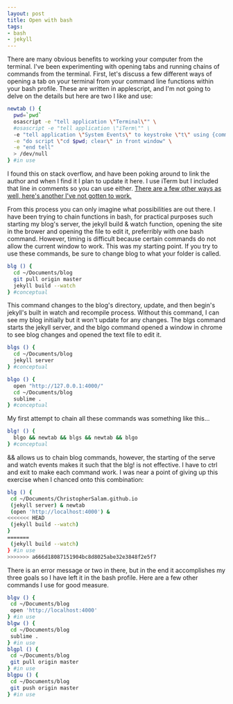 ```yaml
---
layout: post
title: Open with bash
tags:
- bash
- jekyll
---
```


There are many obvious benefits to working your computer from the terminal. I've been experimenting with opening tabs and running chains of commands from the terminal. First, let's discuss a few different ways of opening a tab on your terminal from your command line functions within your bash profile. These are written in applescript, and I'm not going to delve on the details but here are two I like and use:

```bash
newtab () {
  pwd=`pwd`
  osascript -e "tell application \"Terminal\"" \
  #osascript -e "tell application \"iTerm\"" \
  -e "tell application \"System Events\" to keystroke \"t\" using {command down}" \
  -e "do script \"cd $pwd; clear\" in front window" \
  -e "end tell"
  > /dev/null
} #in use
```
I found this on stack overflow, and have been poking around to link the author and when I find it I plan to update it here.
I use iTerm but I included that line in comments so you can use either.
<a href="https://tomafro.net/2009/08/tip-open-new-tab-in-osx-terminal" >There are a few other ways as well, here's another I've not gotten to work.</a>

From this process you can only imagine what possibilities are out there. I have been trying to chain functions in bash, for practical purposes such starting my blog's server, the jekyll build & watch function, opening the site in the brower and opening the file to edit it, preferribly with one bash command. However, timing is difficult because certain commands do not allow the current window to work. This was my starting point.
If you try to use these commands, be sure to change blog to what your folder is called.

```bash
blg () {
  cd ~/Documents/blog
  git pull origin master
  jekyll build --watch
} #conceptual
```

This command changes to the blog's directory, update, and then begin's jekyll's built in watch and recompile process. Without this command, I can see my blog initially but it won't update for any changes. The blgs command starts the jekyll server, and the blgo command opened a window in chrome to see blog changes and opened the text file to edit it.

```bash
blgs () {
  cd ~/Documents/blog
  jekyll server
} #conceptual

blgo () {
  open "http://127.0.0.1:4000/"
  cd ~/Documents/blog
  sublime .
} #conceptual
```
My first attempt to chain all these commands was something like this...

```bash
blg! () {
  blgo && newtab && blgs && newtab && blgo
} #conceptual
```

&& allows us to chain blog commands, however, the starting of the serve and watch events makes it such that the blg! is not effective. I have to ctrl and exit to make each command work. I was near a point of giving up this exercise when I chanced onto this combination:

 ```bash
blg () {
  cd ~/Documents/ChristopherSalam.github.io
  (jekyll server) & newtab
  (open 'http://localhost:4000') &
<<<<<<< HEAD
  (jekyll build --watch)
}
=======
  (jekyll build --watch) 
} #in use
>>>>>>> a666d18087151904bc8d8025abe32e3848f2e5f7
 ```
There is an error message or two in there, but in the end it accomplishes my three goals so I have left it in the bash profile.
Here are a few other commands I use for good measure.

 ```bash
blgv () {
  cd ~/Documents/blog
  open 'http://localhost:4000'
} #in use
blgw () {
  cd ~/Documents/blog
  sublime .
} #in use
blgpl () {
  cd ~/Documents/blog
  git pull origin master
} #in use
blgpu () {
  cd ~/Documents/blog
  git push origin master
} #in use
```